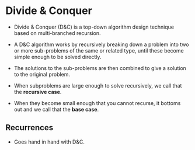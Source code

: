 # Divide & Conquer

- Divide & Conquer (D&C) is a top-down algorithm design technique based on multi-branched recursion.
- A D&C algorithm works by recursively breaking down a problem into two or more sub-problems of the same or related type, until these become simple enough to be solved directly.
- The solutions to the sub-problems are then combined to give a solution to the original problem.

- When subproblems are large enough to solve recursively, we call that the **recursive case**.
- When they become small enough that you cannot recurse, it bottoms out and we call that the **base case**.

## Recurrences
- Goes hand in hand with D&C.

